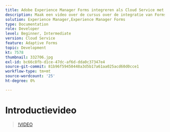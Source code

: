 ```yaml
---
title: Adobe Experience Manager Forms integreren als Cloud Service met Acrobat Sign
description: Maak een video over de cursus over de integratie van Forms CS met Acrobat Sign
solution: Experience Manager,Experience Manager Forms
type: Documentation
role: Developer
level: Beginner, Intermediate
version: Cloud Service
feature: Adaptive Forms
topic: Development
kt: 7578
thumbnail: 332706.jpg
exl-id: bc66c8fb-d1ce-47dc-af6d-dda0c37347e4
source-git-commit: 81b96f59450448a3d5b17a61aa025acd60d0cce1
workflow-type: tm+mt
source-wordcount: '25'
ht-degree: 0%

---
```


# Introductievideo


>[!VIDEO](https://video.tv.adobe.com/v/332706?quality=12&learn=on)
